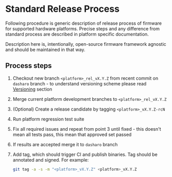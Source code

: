 # Standard Release Process

Following procedure is generic description of release process of firmware for
supported hardware platforms. Precise steps and any difference from standard
process are described in platform specific documentation.

Description here is, intentionally, open-source firmware framework agnostic and
should be maintained in that way.

## Process steps

1. Checkout new branch `<platform>_rel_vX.Y.Z` from recent commit on `dasharo`
   branch - to understand versioning scheme please read [Versioning](versioning.md)
   section
2. Merge current platform development branches to `<platform>_rel_vX.Y.Z`
3. (Optional) Create a release candidate by tagging `<platform>_vX.Y.Z-rcN`
4. Run platform regression test suite
5. Fix all required issues and repeat from point 3 until fixed - this doesn't
   mean all tests pass, this mean that approved set passed
6. If results are accepted merge it to `dasharo` branch
7. Add tag, which should trigger CI and publish binaries. Tag should be
   annotated and signed. For example:

    ```bash
    git tag -a -s -m "<platform>_vX.Y.Z" <platform>_vX.Y.Z
    ```
